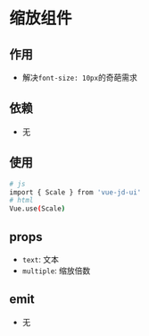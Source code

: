# 缩放组件

## 作用
- 解决`font-size: 10px`的奇葩需求

## 依赖
- 无

## 使用
```bash
# js
import { Scale } from 'vue-jd-ui'
# html
Vue.use(Scale)
```

## props
- `text`: 文本
- `multiple`: 缩放倍数

## emit
- 无
